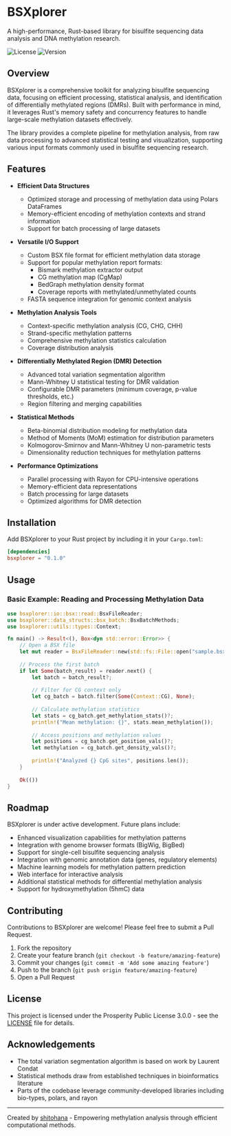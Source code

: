 # BSXplorer

A high-performance, Rust-based library for bisulfite sequencing data analysis and DNA methylation research.

![License](https://img.shields.io/badge/license-Prosperity-blue)
![Version](https://img.shields.io/badge/version-0.1.0-green)

## Overview

BSXplorer is a comprehensive toolkit for analyzing bisulfite sequencing data, focusing on efficient processing, statistical analysis, and identification of differentially methylated regions (DMRs). Built with performance in mind, it leverages Rust's memory safety and concurrency features to handle large-scale methylation datasets effectively.

The library provides a complete pipeline for methylation analysis, from raw data processing to advanced statistical testing and visualization, supporting various input formats commonly used in bisulfite sequencing research.

## Features

- **Efficient Data Structures**
    - Optimized storage and processing of methylation data using Polars DataFrames
    - Memory-efficient encoding of methylation contexts and strand information
    - Support for batch processing of large datasets

- **Versatile I/O Support**
    - Custom BSX file format for efficient methylation data storage
    - Support for popular methylation report formats:
        - Bismark methylation extractor output
        - CG methylation map (CgMap)
        - BedGraph methylation density format
        - Coverage reports with methylated/unmethylated counts
    - FASTA sequence integration for genomic context analysis

- **Methylation Analysis Tools**
    - Context-specific methylation analysis (CG, CHG, CHH)
    - Strand-specific methylation patterns
    - Comprehensive methylation statistics calculation
    - Coverage distribution analysis

- **Differentially Methylated Region (DMR) Detection**
    - Advanced total variation segmentation algorithm
    - Mann-Whitney U statistical testing for DMR validation
    - Configurable DMR parameters (minimum coverage, p-value thresholds, etc.)
    - Region filtering and merging capabilities

- **Statistical Methods**
    - Beta-binomial distribution modeling for methylation data
    - Method of Moments (MoM) estimation for distribution parameters
    - Kolmogorov-Smirnov and Mann-Whitney U non-parametric tests
    - Dimensionality reduction techniques for methylation patterns

- **Performance Optimizations**
    - Parallel processing with Rayon for CPU-intensive operations
    - Memory-efficient data representations
    - Batch processing for large datasets
    - Optimized algorithms for DMR detection

## Installation

Add BSXplorer to your Rust project by including it in your `Cargo.toml`:

```toml
[dependencies]
bsxplorer = "0.1.0"
```

## Usage

### Basic Example: Reading and Processing Methylation Data

```rust
use bsxplorer::io::bsx::read::BsxFileReader;
use bsxplorer::data_structs::bsx_batch::BsxBatchMethods;
use bsxplorer::utils::types::Context;

fn main() -> Result<(), Box<dyn std::error::Error>> {
    // Open a BSX file
    let mut reader = BsxFileReader::new(std::fs::File::open("sample.bsx")?);
    
    // Process the first batch
    if let Some(batch_result) = reader.next() {
        let batch = batch_result?;
        
        // Filter for CG context only
        let cg_batch = batch.filter(Some(Context::CG), None);
        
        // Calculate methylation statistics
        let stats = cg_batch.get_methylation_stats()?;
        println!("Mean methylation: {}", stats.mean_methylation());
        
        // Access positions and methylation values
        let positions = cg_batch.get_position_vals()?;
        let methylation = cg_batch.get_density_vals()?;
        
        println!("Analyzed {} CpG sites", positions.len());
    }
    
    Ok(())
}
```

## Roadmap

BSXplorer is under active development. Future plans include:

- Enhanced visualization capabilities for methylation patterns
- Integration with genome browser formats (BigWig, BigBed)
- Support for single-cell bisulfite sequencing analysis
- Integration with genomic annotation data (genes, regulatory elements)
- Machine learning models for methylation pattern prediction
- Web interface for interactive analysis
- Additional statistical methods for differential methylation analysis
- Support for hydroxymethylation (5hmC) data

## Contributing

Contributions to BSXplorer are welcome! Please feel free to submit a Pull Request.

1. Fork the repository
2. Create your feature branch (`git checkout -b feature/amazing-feature`)
3. Commit your changes (`git commit -m 'Add some amazing feature'`)
4. Push to the branch (`git push origin feature/amazing-feature`)
5. Open a Pull Request

## License

This project is licensed under the Prosperity Public License 3.0.0 - see the [LICENSE](LICENSE) file for details.

## Acknowledgements

- The total variation segmentation algorithm is based on work by Laurent Condat
- Statistical methods draw from established techniques in bioinformatics literature
- Parts of the codebase leverage community-developed libraries including bio-types, polars, and rayon

---

Created by [shitohana](https://github.com/shitohana) - Empowering methylation analysis through efficient computational methods.